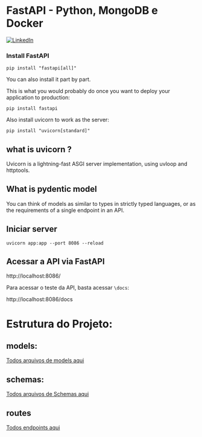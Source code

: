 # FastAPI - Python, MongoDB e Docker

[![LinkedIn](https://img.shields.io/badge/LinkedIn-%40viniciusblanco-blue)](https://www.linkedin.com/in/viniciusblanco/)
### Install FastAPI
```
pip install "fastapi[all]"
```

You can also install it part by part.

This is what you would probably do once you want to deploy your application to production:

```
pip install fastapi
```
Also install uvicorn to work as the server:


```
pip install "uvicorn[standard]"
```

## what is uvicorn ?
Uvicorn is a lightning-fast ASGI server implementation, using uvloop and httptools.

## What is pydentic model
You can think of models as similar to types in strictly typed languages, or as the requirements of a single endpoint in an API.

## Iniciar server 
```
uvicorn app:app --port 8086 --reload
```

## Acessar a API via FastAPI
http://localhost:8086/

Para acessar o teste da API, basta acessar `\docs`:

http://localhost:8086/docs



# Estrutura do Projeto:
## models:
[Todos arquivos de models aqui](https://github.com/EuViniBlanco/api/tree/main/models)

## schemas:
[Todos arquivos de Schemas aqui](https://github.com/EuViniBlanco/api/tree/main/schemas)

## routes
[Todos endpoints aqui](https://github.com/EuViniBlanco/api/tree/main/routes)